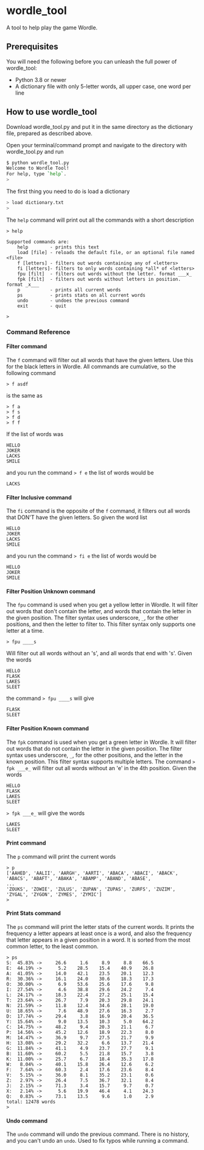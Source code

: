 # wordle_tool
A tool to help play the game Wordle.

## Prerequisites
You will need the following before you can unleash the full power of wordle_tool:
- Python 3.8 or newer
- A dictionary file with only 5-letter words, all upper case, one word per line

## How to use wordle_tool

Download wordle_tool.py and put it in the same directory as the dictionary file, prepared as described above.

Open your terminal/command prompt and navigate to the directory with wordle_tool.py and run
```sh
$ python wordle_tool.py
Welcome to Wordle Tool!
For help, type `help`.
>
```

The first thing you need to do is load a dictionary
```sh
> load dictionary.txt
> 
```

The `help` command will print out all the commands with a short description
```
> help

Supported commands are:
    help        - prints this text
    load [file] - reloads the default file, or an optional file named <file>
    f [letters] - filters out words containing any of <letters>
    fi [letters]- filters to only words containing *all* of <letters>
    fpu [filt]  - filters out words without the letter. format ___x_
    fpk [filt]  - filters out words without letters in position. format _x___
    p           - prints all current words
    ps          - prints stats on all current words
    undo        - undoes the previous command
    exit        - quit

>
```
### Command Reference
#### Filter command
The `f` command will filter out all words that have the given letters. Use this for the black letters in Wordle.  All commands are cumulative, so the following command
```
> f asdf
```
is the same as
```
> f a
> f s
> f d
> f f
```

If the list of words was
```
HELLO
JOKER
LACKS
SMILE
```
and you run the command `> f e`
the list of words would be 
```
LACKS
```

#### Filter Inclusive command
The `fi` command is the opposite of the `f` command, it filters out all words that DON'T have the given letters. So given the word list
```
HELLO
JOKER
LACKS
SMILE
```
and you run the command `> fi e`
the list of words would be
```
HELLO
JOKER
SMILE
```

#### Filter Position Unknown command
The `fpu` command is used when you get a yellow letter in Wordle. It will filter out words that don't contain the letter, and words that contain the letter in the given position.
The filter syntax uses underscore, `_`, for the other positions, and then the letter to filter to.  This filter syntax only supports one letter at a time.
```
> fpu ____s
```
Will filter out all words without an 's', and all words that end with 's'.
Given the words
```
HELLO
FLASK
LAKES
SLEET
```
the command `> fpu ____s` will give
```
FLASK
SLEET
```

#### Filter Position Known command
The `fpk` command is used when you get a green letter in Wordle.  It will filter out words that do not contain the letter in the given position.
The filter syntax uses underscore, `_`, for the other positions, and the letter in the known position. This filter syntax supports multiple letters.
The command `> fpk ___e_` will filter out all words without an 'e' in the 4th position.
Given the words
```
HELLO
FLASK
LAKES
SLEET
```
`> fpk ___e_` will give the words
```
LAKES
SLEET
```

#### Print command
The `p` command will print the current words
```
> p
['AAHED', 'AALII', 'AARGH', 'AARTI', 'ABACA', 'ABACI', 'ABACK', 'ABACS', 'ABAFT', 'ABAKA', 'ABAMP', 'ABAND', 'ABASE',
...
'ZOUKS', 'ZOWIE', 'ZULUS', 'ZUPAN', 'ZUPAS', 'ZURFS', 'ZUZIM', 'ZYGAL', 'ZYGON', 'ZYMES', 'ZYMIC']
>
```

#### Print Stats command
The `ps` command will print the letter stats of the current words. It prints the frequency a letter appears at least once is a word, and also the frequency that letter appears in a given position in a word.
It is sorted from the most common letter, to the least common.
```
> ps
S:  45.83% ->     26.6     1.6     8.9     8.8    66.5
E:  44.19% ->      5.2    28.5    15.4    40.9    26.8
A:  41.05% ->     14.0    42.1    23.5    20.1    12.3
R:  30.36% ->     16.1    24.0    30.6    18.3    17.3
O:  30.00% ->      6.9    53.6    25.6    17.6     9.8
I:  27.54% ->      4.6    38.8    29.6    24.2     7.4
L:  24.17% ->     18.3    22.4    27.2    25.1    15.4
T:  23.64% ->     26.7     7.9    20.3    29.8    24.1
N:  21.59% ->     11.8    12.4    34.6    28.1    19.0
U:  18.65% ->      7.6    48.9    27.6    16.3     2.7
D:  17.74% ->     29.4     3.8    16.9    20.4    36.5
Y:  15.64% ->      9.0    13.5    10.3     5.0    64.2
C:  14.75% ->     48.2     9.4    20.3    21.1     6.7
P:  14.56% ->     45.2    12.6    18.9    22.3     8.0
M:  14.47% ->     36.9     9.7    27.5    21.7     9.9
H:  13.08% ->     29.2    32.2     6.6    13.7    21.4
G:  11.84% ->     41.1     4.9    23.7    27.7     9.1
B:  11.60% ->     60.2     5.5    21.8    15.7     3.8
K:  11.00% ->     25.7     6.7    18.4    35.3    17.8
W:   8.04% ->     40.1    15.8    26.4    12.6     6.2
F:   7.64% ->     60.3     2.4    17.6    23.6     8.4
V:   5.15% ->     36.0     8.1    35.2    23.1     0.6
Z:   2.97% ->     26.4     7.5    36.7    32.1     8.4
J:   2.15% ->     71.3     3.4    15.7     9.7     0.7
X:   2.14% ->      5.6    19.9    46.4     4.1    24.3
Q:   0.83% ->     73.1    13.5     9.6     1.0     2.9
total: 12478 words
>
```

#### Undo command
The `undo` command will undo the previous command. There is no history, and you can't undo an `undo`. Used to fix typos while running a command.
